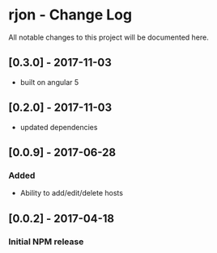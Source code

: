 # rjon - Change Log
All notable changes to this project will be documented here.

## [0.3.0] - 2017-11-03
- built on angular 5

## [0.2.0] - 2017-11-03
- updated dependencies

## [0.0.9] - 2017-06-28
### Added
- Ability to add/edit/delete hosts

## [0.0.2] - 2017-04-18
### Initial NPM release

